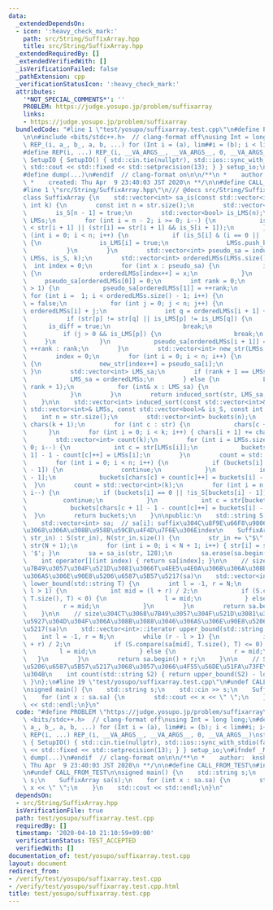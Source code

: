 ```yaml
---
data:
  _extendedDependsOn:
  - icon: ':heavy_check_mark:'
    path: src/String/SuffixArray.hpp
    title: src/String/SuffixArray.hpp
  _extendedRequiredBy: []
  _extendedVerifiedWith: []
  _isVerificationFailed: false
  _pathExtension: cpp
  _verificationStatusIcon: ':heavy_check_mark:'
  attributes:
    '*NOT_SPECIAL_COMMENTS*': ''
    PROBLEM: https://judge.yosupo.jp/problem/suffixarray
    links:
    - https://judge.yosupo.jp/problem/suffixarray
  bundledCode: "#line 1 \"test/yosupo/suffixarray.test.cpp\"\n#define PROBLEM \"https://judge.yosupo.jp/problem/suffixarray\"\
    \n\n#include <bits/stdc++.h>  // clang-format off\nusing Int = long long;\n#define\
    \ REP_(i, a_, b_, a, b, ...) for (Int i = (a), lim##i = (b); i < lim##i; i++)\n\
    #define REP(i, ...) REP_(i, __VA_ARGS__, __VA_ARGS__, 0, __VA_ARGS__)\nstruct\
    \ SetupIO { SetupIO() { std::cin.tie(nullptr), std::ios::sync_with_stdio(false),\
    \ std::cout << std::fixed << std::setprecision(13); } } setup_io;\n#ifndef _MY_DEBUG\n\
    #define dump(...)\n#endif  // clang-format on\n\n/**\n *    author:  knshnb\n\
    \ *    created: Thu Apr  9 23:40:03 JST 2020\n **/\n\n#define CALL_FROM_TEST\n\
    #line 1 \"src/String/SuffixArray.hpp\"\n/// @docs src/String/SuffixArray.md\n\
    class SuffixArray {\n    std::vector<int> sa_is(const std::vector<int>& str, const\
    \ int k) {\n        const int n = str.size();\n        std::vector<bool> is_S(n);\n\
    \        is_S[n - 1] = true;\n        std::vector<bool> is_LMS(n);\n        std::vector<int>\
    \ LMSs;\n        for (int i = n - 2; i >= 0; i--) {\n            is_S[i] = str[i]\
    \ < str[i + 1] || (str[i] == str[i + 1] && is_S[i + 1]);\n        }\n        for\
    \ (int i = 0; i < n; i++) {\n            if (is_S[i] & (i == 0 || !is_S[i - 1]))\
    \ {\n                is_LMS[i] = true;\n                LMSs.push_back(i);\n \
    \           }\n        }\n        std::vector<int> pseudo_sa = induced_sort(str,\
    \ LMSs, is_S, k);\n        std::vector<int> orderedLMSs(LMSs.size());\n      \
    \  int index = 0;\n        for (int x : pseudo_sa) {\n            if (is_LMS[x])\
    \ {\n                orderedLMSs[index++] = x;\n            }\n        }\n   \
    \     pseudo_sa[orderedLMSs[0]] = 0;\n        int rank = 0;\n        if (orderedLMSs.size()\
    \ > 1) {\n            pseudo_sa[orderedLMSs[1]] = ++rank;\n        }\n       \
    \ for (int i =  1; i < orderedLMSs.size() - 1; i++) {\n            bool is_diff\
    \ = false;\n            for (int j = 0; j < n; j++) {\n                int p =\
    \ orderedLMSs[i] + j;\n                int q = orderedLMSs[i + 1] + j;\n     \
    \           if (str[p] != str[q] || is_LMS[p] != is_LMS[q]) {\n              \
    \      is_diff = true;\n                    break;\n                }\n      \
    \          if (j > 0 && is_LMS[p]) {\n                    break;\n           \
    \     }\n            }\n            pseudo_sa[orderedLMSs[i + 1]] = is_diff ?\
    \ ++rank : rank;\n        }\n        std::vector<int> new_str(LMSs.size());\n\
    \        index = 0;\n        for (int i = 0; i < n; i++) {\n            if (is_LMS[i])\
    \ {\n                new_str[index++] = pseudo_sa[i];\n            }\n       \
    \ }\n        std::vector<int> LMS_sa;\n        if (rank + 1 == LMSs.size()) {\n\
    \            LMS_sa = orderedLMSs;\n        } else {\n            LMS_sa = sa_is(new_str,\
    \ rank + 1);\n            for (int& x : LMS_sa) {\n                x = LMSs[x];\n\
    \            }\n        }\n        return induced_sort(str, LMS_sa, is_S, k);\n\
    \    }\n\n    std::vector<int> induced_sort(const std::vector<int>& str, const\
    \ std::vector<int>& LMSs, const std::vector<bool>& is_S, const int k) {\n    \
    \    int n = str.size();\n        std::vector<int> buckets(n);\n        std::vector<int>\
    \ chars(k + 1);\n        for (int c : str) {\n            chars[c + 1]++;\n  \
    \      }\n        for (int i = 0; i < k; i++) { chars[i + 1] += chars[i]; }\n\
    \        std::vector<int> count(k);\n        for (int i = LMSs.size() - 1; i >=\
    \ 0; i--) {\n            int c = str[LMSs[i]];\n            buckets[chars[c +\
    \ 1] - 1 - count[c]++] = LMSs[i];\n        }\n        count = std::vector<int>(k);\n\
    \        for (int i = 0; i < n; i++) {\n            if (buckets[i] == 0 || is_S[buckets[i]\
    \ - 1]) {\n                continue;\n            }\n            int c = str[buckets[i]\
    \ - 1];\n            buckets[chars[c] + count[c]++] = buckets[i] - 1;\n      \
    \  }\n        count = std::vector<int>(k);\n        for (int i = n - 1; i >= 0;\
    \ i--) {\n            if (buckets[i] == 0 || !is_S[buckets[i] - 1]) {\n      \
    \          continue;\n            }\n            int c = str[buckets[i] - 1];\n\
    \            buckets[chars[c + 1] - 1 - count[c]++] = buckets[i] - 1;\n      \
    \  }\n        return buckets;\n    }\n\npublic:\n    std::string S;\n    int N;\n\
    \    std::vector<int> sa;  // sa[i]: suffix\u304C\u8F9E\u66F8\u9806i\u756A\u76EE\
    \u3068\u306A\u308B\u958B\u59CB\u4F4D\u7F6E\u306Eindex\n    SuffixArray(std::string\
    \ str_in) : S(str_in), N(str_in.size()) {\n        str_in += \"$\";\n        std::vector<int>\
    \ str(N + 1);\n        for (int i = 0; i < N + 1; i++) { str[i] = str_in[i] -\
    \ '$'; }\n        sa = sa_is(str, 128);\n        sa.erase(sa.begin());\n    }\n\
    \    int operator[](int index) { return sa[index]; }\n\n    // size\u304CT\u3068\
    \u7B49\u3057\u304F\u521D\u3081\u3066T\u4EE5\u4E0A\u306B\u306A\u308B\u3088\u3046\
    \u306AS\u306E\u90E8\u5206\u6587\u5B57\u5217(sa)\n    std::vector<int>::iterator\
    \ lower_bound(std::string T) {\n        int l = -1, r = N;\n        while (r -\
    \ l > 1) {\n            int mid = (l + r) / 2;\n            if (S.compare(sa[mid],\
    \ T.size(), T) < 0) {\n                l = mid;\n            } else {\n      \
    \          r = mid;\n            }\n        }\n        return sa.begin() + r;\n\
    \    }\n\n    // size\u304CT\u3068\u7B49\u3057\u304F\u521D\u3081\u3066T\u3088\u308A\
    \u5927\u304D\u304F\u306A\u308B\u3088\u3046\u306AS\u306E\u90E8\u5206\u6587\u5B57\
    \u5217(sa)\n    std::vector<int>::iterator upper_bound(std::string T) {\n    \
    \    int l = -1, r = N;\n        while (r - l > 1) {\n            int mid = (l\
    \ + r) / 2;\n            if (S.compare(sa[mid], T.size(), T) <= 0) {\n       \
    \         l = mid;\n            } else {\n                r = mid;\n         \
    \   }\n        }\n        return sa.begin() + r;\n    }\n\n    // S2\u304C\u90E8\
    \u5206\u6587\u5B57\u5217\u3068\u3057\u3066\u4F55\u56DE\u51FA\u73FE\u3059\u308B\
    \u304B\n    int count(std::string S2) { return upper_bound(S2) - lower_bound(S2);\
    \ }\n};\n#line 19 \"test/yosupo/suffixarray.test.cpp\"\n#undef CALL_FROM_TEST\n\
    \nsigned main() {\n    std::string s;\n    std::cin >> s;\n    SuffixArray sa(s);\n\
    \    for (int x : sa.sa) {\n        std::cout << x << \" \";\n    }\n    std::cout\
    \ << std::endl;\n}\n"
  code: "#define PROBLEM \"https://judge.yosupo.jp/problem/suffixarray\"\n\n#include\
    \ <bits/stdc++.h>  // clang-format off\nusing Int = long long;\n#define REP_(i,\
    \ a_, b_, a, b, ...) for (Int i = (a), lim##i = (b); i < lim##i; i++)\n#define\
    \ REP(i, ...) REP_(i, __VA_ARGS__, __VA_ARGS__, 0, __VA_ARGS__)\nstruct SetupIO\
    \ { SetupIO() { std::cin.tie(nullptr), std::ios::sync_with_stdio(false), std::cout\
    \ << std::fixed << std::setprecision(13); } } setup_io;\n#ifndef _MY_DEBUG\n#define\
    \ dump(...)\n#endif  // clang-format on\n\n/**\n *    author:  knshnb\n *    created:\
    \ Thu Apr  9 23:40:03 JST 2020\n **/\n\n#define CALL_FROM_TEST\n#include \"../../src/String/SuffixArray.hpp\"\
    \n#undef CALL_FROM_TEST\n\nsigned main() {\n    std::string s;\n    std::cin >>\
    \ s;\n    SuffixArray sa(s);\n    for (int x : sa.sa) {\n        std::cout <<\
    \ x << \" \";\n    }\n    std::cout << std::endl;\n}\n"
  dependsOn:
  - src/String/SuffixArray.hpp
  isVerificationFile: true
  path: test/yosupo/suffixarray.test.cpp
  requiredBy: []
  timestamp: '2020-04-10 21:10:59+09:00'
  verificationStatus: TEST_ACCEPTED
  verifiedWith: []
documentation_of: test/yosupo/suffixarray.test.cpp
layout: document
redirect_from:
- /verify/test/yosupo/suffixarray.test.cpp
- /verify/test/yosupo/suffixarray.test.cpp.html
title: test/yosupo/suffixarray.test.cpp
---
```

